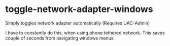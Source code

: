 # toggle-network-adapter-windows
Simply toggles network adapter automatically (Requires UAC-Admin)

I have to constantly do this, when using phone tethered network. This saves couple of seconds from navigating windows menus.
